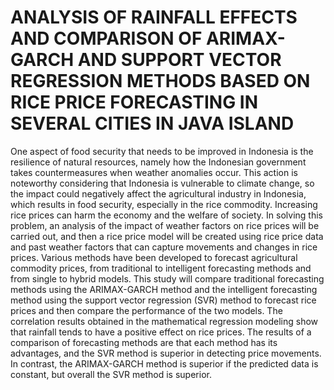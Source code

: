 # ANALYSIS OF RAINFALL EFFECTS AND COMPARISON OF ARIMAX-GARCH AND SUPPORT VECTOR REGRESSION METHODS BASED ON RICE PRICE FORECASTING IN SEVERAL CITIES IN JAVA ISLAND
One aspect of food security that needs to be improved in Indonesia is the resilience of natural resources, namely how the Indonesian government takes countermeasures when weather anomalies occur. This action is noteworthy considering that Indonesia is vulnerable to climate change, so the impact could negatively affect the agricultural industry in Indonesia, which results in food security, especially in the rice commodity. Increasing rice prices can harm the economy and the welfare of society. In solving this problem, an analysis of the impact of weather factors on rice prices will be carried out, and then a rice price model will be created using rice price data and past weather factors that can capture movements and changes in rice prices. Various methods have been developed to forecast agricultural commodity prices, from traditional to intelligent forecasting methods and from single to hybrid models. This study will compare traditional forecasting methods using the ARIMAX-GARCH method and the intelligent forecasting method using the support vector regression (SVR) method to forecast rice prices and then compare the performance of the two models. The correlation results obtained in the mathematical regression modeling show that rainfall tends to have a positive effect on rice prices. The results of a comparison of forecasting methods are that each method has its advantages, and the SVR method is superior in detecting price movements. In contrast, the ARIMAX-GARCH method is superior if the predicted data is constant, but overall the SVR method is superior.
